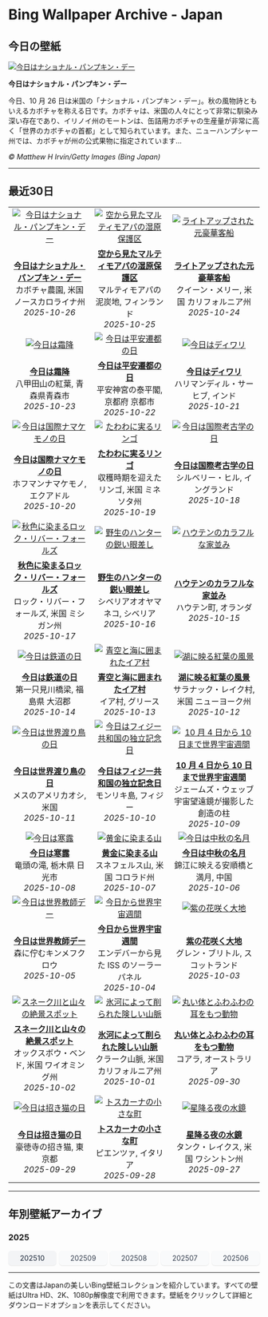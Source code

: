 # Bing Wallpaper Archive - Japan

## 今日の壁紙

[![今日はナショナル・パンプキン・デー](https://www.bing.com/th?id=OHR.PumpkinFarm_JA-JP4335474767_UHD.jpg&pid=hp&w=2560)](https://bing.codexun.com/jp/detail/20251026)

**今日はナショナル・パンプキン・デー**

今日、10 月 26 日は米国の「ナショナル・パンプキン・デー」。秋の風物詩ともいえるカボチャを称える日です。カボチャは、米国の人々にとって非常に馴染み深い存在であり、イリノイ州のモートンは、缶詰用カボチャの生産量が非常に高く「世界のカボチャの首都」として知られています。また、ニューハンプシャー州では、カボチャが州の公式果物に指定されています…

*© Matthew H Irvin/Getty Images (Bing Japan)*

---

## 最近30日

| | | |
|:---:|:---:|:---:|
| [![今日はナショナル・パンプキン・デー](https://www.bing.com/th?id=OHR.PumpkinFarm_JA-JP4335474767_UHD.jpg&pid=hp&w=2560)](https://bing.codexun.com/jp/detail/20251026) | [![空から見たマルティモアパの湿原保護区](https://www.bing.com/th?id=OHR.MartimoaapaFinland_JA-JP4112991986_UHD.jpg&pid=hp&w=2560)](https://bing.codexun.com/jp/detail/20251025) | [![ライトアップされた元豪華客船](https://www.bing.com/th?id=OHR.QueenMary_JA-JP3893109028_UHD.jpg&pid=hp&w=2560)](https://bing.codexun.com/jp/detail/20251024) | 
| **[今日はナショナル・パンプキン・デー](https://bing.codexun.com/jp/detail/20251026)**<br>カボチャ農園, 米国 ノースカロライナ州<br>*2025-10-26* | **[空から見たマルティモアパの湿原保護区](https://bing.codexun.com/jp/detail/20251025)**<br>マルティモアパの泥炭地, フィンランド<br>*2025-10-25* | **[ライトアップされた元豪華客船](https://bing.codexun.com/jp/detail/20251024)**<br>クイーン・メリー, 米国 カリフォルニア州<br>*2025-10-24* | 
| [![今日は霜降](https://www.bing.com/th?id=OHR.AomoriAutumn2025_JA-JP3668853549_UHD.jpg&pid=hp&w=2560)](https://bing.codexun.com/jp/detail/20251023) | [![今日は平安遷都の日](https://www.bing.com/th?id=OHR.HeianDay2025_JA-JP1910457007_UHD.jpg&pid=hp&w=2560)](https://bing.codexun.com/jp/detail/20251022) | [![今日はディワリ](https://www.bing.com/th?id=OHR.DiyaDiwali_JA-JP1552911829_UHD.jpg&pid=hp&w=2560)](https://bing.codexun.com/jp/detail/20251021) | 
| **[今日は霜降](https://bing.codexun.com/jp/detail/20251023)**<br>八甲田山の紅葉, 青森県青森市<br>*2025-10-23* | **[今日は平安遷都の日](https://bing.codexun.com/jp/detail/20251022)**<br>平安神宮の泰平閣, 京都府 京都市<br>*2025-10-22* | **[今日はディワリ](https://bing.codexun.com/jp/detail/20251021)**<br>ハリマンディル・サーヒブ, インド<br>*2025-10-21* | 
| [![今日は国際ナマケモノの日](https://www.bing.com/th?id=OHR.HoffmansSloth_JA-JP1255329003_UHD.jpg&pid=hp&w=2560)](https://bing.codexun.com/jp/detail/20251020) | [![たわわに実るリンゴ](https://www.bing.com/th?id=OHR.AppleHarvest_JA-JP0862857490_UHD.jpg&pid=hp&w=2560)](https://bing.codexun.com/jp/detail/20251019) | [![今日は国際考古学の日](https://www.bing.com/th?id=OHR.SilburyHill_JA-JP0577938785_UHD.jpg&pid=hp&w=2560)](https://bing.codexun.com/jp/detail/20251018) | 
| **[今日は国際ナマケモノの日](https://bing.codexun.com/jp/detail/20251020)**<br>ホフマンナマケモノ, エクアドル<br>*2025-10-20* | **[たわわに実るリンゴ](https://bing.codexun.com/jp/detail/20251019)**<br>収穫時期を迎えたリンゴ, 米国 ミネソタ州<br>*2025-10-19* | **[今日は国際考古学の日](https://bing.codexun.com/jp/detail/20251018)**<br>シルベリー・ヒル, イングランド<br>*2025-10-18* | 
| [![秋色に染まるロック・リバー・フォールズ](https://www.bing.com/th?id=OHR.RockRiverFalls_JA-JP0295221799_UHD.jpg&pid=hp&w=2560)](https://bing.codexun.com/jp/detail/20251017) | [![野生のハンターの鋭い眼差し](https://www.bing.com/th?id=OHR.SiberianLynx_JA-JP8122329970_UHD.jpg&pid=hp&w=2560)](https://bing.codexun.com/jp/detail/20251016) | [![ハウテンのカラフルな家並み](https://www.bing.com/th?id=OHR.HoutenHouses_JA-JP0762629111_UHD.jpg&pid=hp&w=2560)](https://bing.codexun.com/jp/detail/20251015) | 
| **[秋色に染まるロック・リバー・フォールズ](https://bing.codexun.com/jp/detail/20251017)**<br>ロック・リバー・フォールズ, 米国 ミシガン州<br>*2025-10-17* | **[野生のハンターの鋭い眼差し](https://bing.codexun.com/jp/detail/20251016)**<br>シベリアオオヤマネコ, シベリア<br>*2025-10-16* | **[ハウテンのカラフルな家並み](https://bing.codexun.com/jp/detail/20251015)**<br>ハウテン町, オランダ<br>*2025-10-15* | 
| [![今日は鉄道の日](https://www.bing.com/th?id=OHR.RailwayDay2025_JA-JP0346908442_UHD.jpg&pid=hp&w=2560)](https://bing.codexun.com/jp/detail/20251014) | [![青空と海に囲まれたイア村](https://www.bing.com/th?id=OHR.OiaSantorini_JA-JP8051360298_UHD.jpg&pid=hp&w=2560)](https://bing.codexun.com/jp/detail/20251013) | [![湖に映る紅葉の風景](https://www.bing.com/th?id=OHR.SaranacLake_JA-JP8002477019_UHD.jpg&pid=hp&w=2560)](https://bing.codexun.com/jp/detail/20251012) | 
| **[今日は鉄道の日](https://bing.codexun.com/jp/detail/20251014)**<br>第一只見川橋梁, 福島県 大沼郡<br>*2025-10-14* | **[青空と海に囲まれたイア村](https://bing.codexun.com/jp/detail/20251013)**<br>イア村, グリース<br>*2025-10-13* | **[湖に映る紅葉の風景](https://bing.codexun.com/jp/detail/20251012)**<br>サラナック・レイク村, 米国 ニューヨーク州<br>*2025-10-12* | 
| [![今日は世界渡り鳥の日](https://www.bing.com/th?id=OHR.WoodDuckHen_JA-JP7933266501_UHD.jpg&pid=hp&w=2560)](https://bing.codexun.com/jp/detail/20251011) | [![今日はフィジー共和国の独立記念日](https://www.bing.com/th?id=OHR.MonurikiFiji_JA-JP7889877935_UHD.jpg&pid=hp&w=2560)](https://bing.codexun.com/jp/detail/20251010) | [![10 月 4 日から 10 日まで世界宇宙週間](https://www.bing.com/th?id=OHR.WebbPillars_JA-JP7847589500_UHD.jpg&pid=hp&w=2560)](https://bing.codexun.com/jp/detail/20251009) | 
| **[今日は世界渡り鳥の日](https://bing.codexun.com/jp/detail/20251011)**<br>メスのアメリカオシ, 米国<br>*2025-10-11* | **[今日はフィジー共和国の独立記念日](https://bing.codexun.com/jp/detail/20251010)**<br>モンリキ島, フィジー<br>*2025-10-10* | **[10 月 4 日から 10 日まで世界宇宙週間](https://bing.codexun.com/jp/detail/20251009)**<br>ジェームズ・ウェッブ宇宙望遠鏡が撮影した創造の柱<br>*2025-10-09* | 
| [![今日は寒露](https://www.bing.com/th?id=OHR.Ryuzufalls2025_JA-JP6418303608_UHD.jpg&pid=hp&w=2560)](https://bing.codexun.com/jp/detail/20251008) | [![黄金に染まる山](https://www.bing.com/th?id=OHR.RidgwayAspens_JA-JP7797192109_UHD.jpg&pid=hp&w=2560)](https://bing.codexun.com/jp/detail/20251007) | [![今日は中秋の名月](https://www.bing.com/th?id=OHR.AnshunBridge_JA-JP7739273331_UHD.jpg&pid=hp&w=2560)](https://bing.codexun.com/jp/detail/20251006) | 
| **[今日は寒露](https://bing.codexun.com/jp/detail/20251008)**<br>竜頭の滝, 栃木県 日光市<br>*2025-10-08* | **[黄金に染まる山](https://bing.codexun.com/jp/detail/20251007)**<br>スネフェルス山, 米国 コロラド州<br>*2025-10-07* | **[今日は中秋の名月](https://bing.codexun.com/jp/detail/20251006)**<br>錦江に映える安順橋と満月, 中国<br>*2025-10-06* | 
| [![今日は世界教師デー](https://www.bing.com/th?id=OHR.TeacherOwl_JA-JP7686022274_UHD.jpg&pid=hp&w=2560)](https://bing.codexun.com/jp/detail/20251005) | [![今日から世界宇宙週間](https://www.bing.com/th?id=OHR.DragonEndeavour_JA-JP7626531843_UHD.jpg&pid=hp&w=2560)](https://bing.codexun.com/jp/detail/20251004) | [![紫の花咲く大地](https://www.bing.com/th?id=OHR.SkyeHeather_JA-JP7561347402_UHD.jpg&pid=hp&w=2560)](https://bing.codexun.com/jp/detail/20251003) | 
| **[今日は世界教師デー](https://bing.codexun.com/jp/detail/20251005)**<br>森に佇むキンメフクロウ<br>*2025-10-05* | **[今日から世界宇宙週間](https://bing.codexun.com/jp/detail/20251004)**<br>エンデバーから見た ISS のソーラーパネル<br>*2025-10-04* | **[紫の花咲く大地](https://bing.codexun.com/jp/detail/20251003)**<br>グレン・ブリトル, スコットランド<br>*2025-10-03* | 
| [![スネーク川と山々の絶景スポット](https://www.bing.com/th?id=OHR.OxbowBend_JA-JP6534968552_UHD.jpg&pid=hp&w=2560)](https://bing.codexun.com/jp/detail/20251002) | [![氷河によって削られた険しい山脈](https://www.bing.com/th?id=OHR.YosemiteClark_JA-JP6457719277_UHD.jpg&pid=hp&w=2560)](https://bing.codexun.com/jp/detail/20251001) | [![丸い体とふわふわの耳をもつ動物](https://www.bing.com/th?id=OHR.EucalyptusKoala_JA-JP6385601679_UHD.jpg&pid=hp&w=2560)](https://bing.codexun.com/jp/detail/20250930) | 
| **[スネーク川と山々の絶景スポット](https://bing.codexun.com/jp/detail/20251002)**<br>オックスボウ・ベンド, 米国 ワイオミング州<br>*2025-10-02* | **[氷河によって削られた険しい山脈](https://bing.codexun.com/jp/detail/20251001)**<br>クラーク山脈, 米国 カリフォルニア州<br>*2025-10-01* | **[丸い体とふわふわの耳をもつ動物](https://bing.codexun.com/jp/detail/20250930)**<br>コアラ, オーストラリア<br>*2025-09-30* | 
| [![今日は招き猫の日](https://www.bing.com/th?id=OHR.ManekiNeko_JA-JP6063646197_UHD.jpg&pid=hp&w=2560)](https://bing.codexun.com/jp/detail/20250929) | [![トスカーナの小さな町](https://www.bing.com/th?id=OHR.PienzaItaly_JA-JP1964382138_UHD.jpg&pid=hp&w=2560)](https://bing.codexun.com/jp/detail/20250928) | [![星降る夜の水鏡](https://www.bing.com/th?id=OHR.TankLakes_JA-JP1667519475_UHD.jpg&pid=hp&w=2560)](https://bing.codexun.com/jp/detail/20250927) | 
| **[今日は招き猫の日](https://bing.codexun.com/jp/detail/20250929)**<br>豪徳寺の招き猫, 東京都<br>*2025-09-29* | **[トスカーナの小さな町](https://bing.codexun.com/jp/detail/20250928)**<br>ピエンツァ, イタリア<br>*2025-09-28* | **[星降る夜の水鏡](https://bing.codexun.com/jp/detail/20250927)**<br>タンク・レイクス, 米国 ワシントン州<br>*2025-09-27* | 


---

## 年別壁紙アーカイブ

### 2025
<div style="display: grid; grid-template-columns: repeat(auto-fit, minmax(80px, 1fr)); gap: 6px; margin: 12px 0;">
<a href="https://bing.codexun.com/jp/archive/202510" style="padding: 6px 12px; font-size: 14px; border-radius: 6px; box-shadow: 0 1px 2px rgba(0,0,0,0.1); background-color: #f3f4f6; color: #374151; text-decoration: none; text-align: center; transition: background-color 0.2s ease; font-weight: 500;">202510</a>
<a href="https://bing.codexun.com/jp/archive/202509" style="padding: 6px 12px; font-size: 14px; border-radius: 6px; box-shadow: 0 1px 2px rgba(0,0,0,0.1); background-color: #f9fafb; color: #374151; text-decoration: none; text-align: center; transition: background-color 0.2s ease;">202509</a>
<a href="https://bing.codexun.com/jp/archive/202508" style="padding: 6px 12px; font-size: 14px; border-radius: 6px; box-shadow: 0 1px 2px rgba(0,0,0,0.1); background-color: #f9fafb; color: #374151; text-decoration: none; text-align: center; transition: background-color 0.2s ease;">202508</a>
<a href="https://bing.codexun.com/jp/archive/202507" style="padding: 6px 12px; font-size: 14px; border-radius: 6px; box-shadow: 0 1px 2px rgba(0,0,0,0.1); background-color: #f9fafb; color: #374151; text-decoration: none; text-align: center; transition: background-color 0.2s ease;">202507</a>
<a href="https://bing.codexun.com/jp/archive/202506" style="padding: 6px 12px; font-size: 14px; border-radius: 6px; box-shadow: 0 1px 2px rgba(0,0,0,0.1); background-color: #f9fafb; color: #374151; text-decoration: none; text-align: center; transition: background-color 0.2s ease;">202506</a>
</div>



---

この文書はJapanの美しいBing壁紙コレクションを紹介しています。すべての壁紙はUltra HD、2K、1080p解像度で利用できます。壁紙をクリックして詳細とダウンロードオプションを表示してください。
